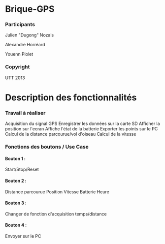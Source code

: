 # Brique-GPS

### Participants

Julien "Dugong" Nozais

Alexandre Horréard

Youenn Piolet

### Copyright

UTT
2013


# Description des fonctionnalités

### Travail à réaliser

Acquisition du signal GPS
Enregistrer les données sur la carte SD
Afficher la position sur l'ecran
Affiche l'état de la batterie
Exporter les points sur le PC
Calcul de la distance parcourue/vol d'oiseau
Calcul de la vitesse

### Fonctions des boutons / Use Case

#### Bouton 1 :

Start/Stop/Reset

#### Bouton 2 :

Distance parcourue
Position
Vitesse
Batterie
Heure

#### Bouton 3 :

Changer de fonction d'acquisition temps/distance

#### Bouton 4 :

Envoyer sur le PC
